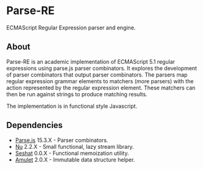 # Parse-RE

ECMAScript Regular Expression parser and engine.

## About

Parse-RE is an academic implementation of ECMAScript 5.1 regular expressions using
parse.js parser combinators. It explores the development of parser combinators
that output parser combinators. The parsers map regular expression grammar elements
to matchers (more parsers) with the action represented by the regular expression
element. These matchers can then be run against strings to produce matching
results.

The implementation is in functional style Javascript.


## Dependencies
* [Parse.js][parse.js] 15.3.X - Parser combinators.
* [Nu][nu] 2.2.X - Small functional, lazy stream library.
* [Seshat][seshat] 0.0.X - Functional memoization utility.
* [Amulet][amulet] 2.0.X - Immutable data structure helper.



[parse.js]: https://github.com/mattbierner/parse.js
[khepri]: https://github.com/mattbierner/khepri
[nu]: https://github.com/mattbierner/nu
[seshat]: https://github.com/mattbierner/seshat
[amulet]: https://github.com/mattbierner/amulet